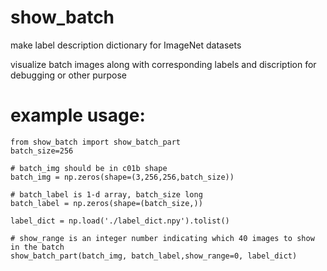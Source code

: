 # show_batch

make label description dictionary for ImageNet datasets

visualize batch images along with corresponding labels and discription for debugging or other purpose

# example usage:

    from show_batch import show_batch_part
    batch_size=256
    
    # batch_img should be in c01b shape
    batch_img = np.zeros(shape=(3,256,256,batch_size))   
    
    # batch_label is 1-d array, batch_size long
    batch_label = np.zeros(shape=(batch_size,)) 
    
    label_dict = np.load('./label_dict.npy').tolist()
    
    # show_range is an integer number indicating which 40 images to show in the batch
    show_batch_part(batch_img, batch_label,show_range=0, label_dict)  
